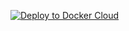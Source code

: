 
[![Deploy to Docker Cloud](https://files.cloud.docker.com/images/deploy-to-dockercloud.svg)](https://cloud.docker.com/stack/deploy/)
